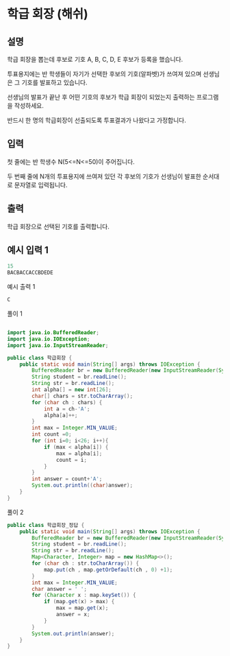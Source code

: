 # 학급 회장 (해쉬)

## 설명
학급 회장을 뽑는데 후보로 기호 A, B, C, D, E 후보가 등록을 했습니다.

투표용지에는 반 학생들이 자기가 선택한 후보의 기호(알파벳)가 쓰여져 있으며 선생님은 그 기호를 발표하고 있습니다.

선생님의 발표가 끝난 후 어떤 기호의 후보가 학급 회장이 되었는지 출력하는 프로그램을 작성하세요.

반드시 한 명의 학급회장이 선출되도록 투표결과가 나왔다고 가정합니다.

## 입력

첫 줄에는 반 학생수 N(5<=N<=50)이 주어집니다.

두 번째 줄에 N개의 투표용지에 쓰여져 있던 각 후보의 기호가 선생님이 발표한 순서대로 문자열로 입력됩니다.

## 출력

학급 회장으로 선택된 기호를 출력합니다.

## 예시 입력 1

```java
15
BACBACCACCBDEDE

```
예시 출력 1

```java
C
```


풀이 1

```java

import java.io.BufferedReader;
import java.io.IOException;
import java.io.InputStreamReader;

public class 학급회장 {
    public static void main(String[] args) throws IOException {
        BufferedReader br = new BufferedReader(new InputStreamReader(System.in));
        String student = br.readLine();
        String str = br.readLine();
        int alpha[] = new int[26];
        char[] chars = str.toCharArray();
        for (char ch : chars) {
            int a = ch-'A';
            alpha[a]++;
        }
        int max = Integer.MIN_VALUE;
        int count =0;
        for (int i=0; i<26; i++){
            if (max < alpha[i]) {
                max = alpha[i];
                count = i;
            }
        }
        int answer = count+'A';
        System.out.println((char)answer);
    }
}

```

풀이 2

```java
public class 학급회장_정답 {
    public static void main(String[] args) throws IOException {
        BufferedReader br = new BufferedReader(new InputStreamReader(System.in));
        String student = br.readLine();
        String str = br.readLine();
        Map<Character, Integer> map = new HashMap<>();
        for (char ch : str.toCharArray()) {
            map.put(ch , map.getOrDefault(ch , 0) +1);
        }
        int max = Integer.MIN_VALUE;
        char answer = ' ';
        for (Character x : map.keySet()) {
            if (map.get(x) > max) {
                max = map.get(x);
                answer = x;
            }
        }
        System.out.println(answer);
    }
}

```